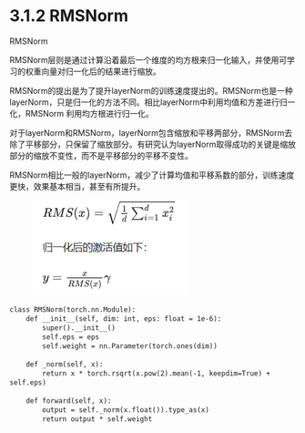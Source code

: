 # 3.1.2 RMSNorm

RMSNorm

RMSNorm层则是通过计算沿着最后一个维度的均方根来归一化输入，并使用可学习的权重向量对归一化后的结果进行缩放。

RMSNorm的提出是为了提升layerNorm的训练速度提出的。RMSNorm也是一种layerNorm，只是归一化的方法不同。相比layerNorm中利用均值和方差进行归一化，RMSNorm 利用均方根进行归一化。

对于layerNorm和RMSNorm，layerNorm包含缩放和平移两部分，RMSNorm去除了平移部分，只保留了缩放部分。有研究认为layerNorm取得成功的关键是缩放部分的缩放不变性，而不是平移部分的平移不变性。

RMSNorm相比一般的layerNorm，减少了计算均值和平移系数的部分，训练速度更快，效果基本相当，甚至有所提升。

<figure><img src="../.gitbook/assets/image (9).png" alt=""><figcaption></figcaption></figure>

```
class RMSNorm(torch.nn.Module):
    def __init__(self, dim: int, eps: float = 1e-6):
        super().__init__()
        self.eps = eps
        self.weight = nn.Parameter(torch.ones(dim))

    def _norm(self, x):
        return x * torch.rsqrt(x.pow(2).mean(-1, keepdim=True) + self.eps)

    def forward(self, x):
        output = self._norm(x.float()).type_as(x)
        return output * self.weight
```
